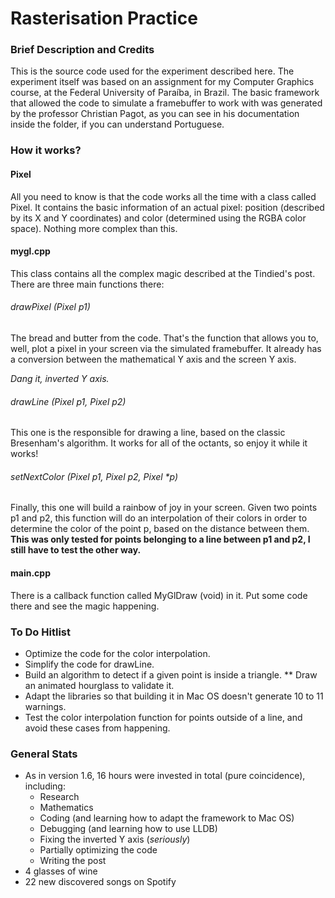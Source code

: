 # Rasterisation Practice

### Brief Description and Credits
This is the source code used for the experiment described here. The experiment itself was based on an assignment for my Computer Graphics course, at the Federal University of Paraíba, in Brazil. The basic framework that allowed the code to simulate a framebuffer to work with was generated by the professor Christian Pagot, as you can see in his documentation inside the folder, if you can understand Portuguese.

### How it works?

#### Pixel
All you need to know is that the code works all the time with a class called Pixel. It contains the basic information of an actual pixel: position (described by its X and Y coordinates) and color (determined using the RGBA color space). Nothing more complex than this.

#### mygl.cpp
This class contains all the complex magic described at the Tindied's post. There are three main functions there:

###### drawPixel (Pixel p1)
The bread and butter from the code. That's the function that allows you to, well, plot a pixel in your screen via the simulated framebuffer. It already has a conversion between the mathematical Y axis and the screen Y axis.

*Dang it, inverted Y axis.*

###### drawLine (Pixel p1, Pixel p2)
This one is the responsible for drawing a line, based on the classic Bresenham's algorithm. It works for all of the octants, so enjoy it while it works!

###### setNextColor (Pixel p1, Pixel p2, Pixel *p)
Finally, this one will build a rainbow of joy in your screen. Given two points p1 and p2, this function will do an interpolation of their colors in order to determine the color of the point p, based on the distance between them. **This was only tested for points belonging to a line between p1 and p2, I still have to test the other way.**

#### main.cpp
There is a callback function called MyGlDraw (void) in it. Put some code there and see the magic happening.

### To Do Hitlist
* Optimize the code for the color interpolation.
* Simplify the code for drawLine.
* Build an algorithm to detect if a given point is inside a triangle.
  ** Draw an animated hourglass to validate it.
* Adapt the libraries so that building it in Mac OS doesn't generate 10 to 11 warnings.
* Test the color interpolation function for points outside of a line, and avoid these cases from happening.

### General Stats
* As in version 1.6, 16 hours were invested in total (pure coincidence), including:
  * Research
  * Mathematics
  * Coding (and learning how to adapt the framework to Mac OS)
  * Debugging (and learning how to use LLDB)
  * Fixing the inverted Y axis (*seriously*)
  * Partially optimizing the code
  * Writing the post
* 4 glasses of wine
* 22 new discovered songs on Spotify
